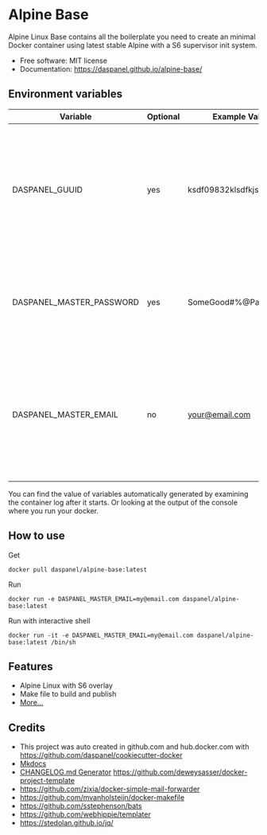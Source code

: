 # Alpine Base

Alpine Linux Base contains all the boilerplate you need to create an minimal 
Docker container using latest stable Alpine with a S6 supervisor init system.

* Free software: MIT license
* Documentation: <https://daspanel.github.io/alpine-base/>

## Environment variables
| Variable | Optional      | Example Value | Purpose
|----------|---------------|---------------|---------------|
| DASPANEL_GUUID | yes | ksdf09832klsdfkjsdlk | UUID used in Daspanel system to identify a unique instance of data. If you don't provide one Daspanel generate it using [Getuuid API](https://9jzojg54n7.execute-api.us-east-1.amazonaws.com/v1/uuid)|
| DASPANEL_MASTER_PASSWORD | yes | SomeGood#%@Passwd123 | Password to be used in the various Daspanel services. Automatically generated if you do not provide one.
| DASPANEL_MASTER_EMAIL | no | your@email.com | Email of the owner of Daspanel instance. It can be used for receiving notifications from the system. The Docker container will not run if it is not informed.

You can find the value of variables automatically generated by examining the 
container log after it starts. Or looking at the output of the console where 
you run your docker.

## How to use
Get
```shell
docker pull daspanel/alpine-base:latest
```

Run
```shell
docker run -e DASPANEL_MASTER_EMAIL=my@email.com daspanel/alpine-base:latest
```

Run with interactive shell 
```shell
docker run -it -e DASPANEL_MASTER_EMAIL=my@email.com daspanel/alpine-base:latest /bin/sh
```

## Features

* Alpine Linux with S6 overlay
* Make file to build and publish
* [More...](https://daspanel.github.io/alpine-base/) 

## Credits

* This project was auto created in github.com and hub.docker.com with 
<https://github.com/daspanel/cookiecutter-docker>
* [Mkdocs](http://www.mkdocs.org/)
* [CHANGELOG.md Generator](https://github.com/mh-cbon/changelog)
 <https://github.com/deweysasser/docker-project-template>
* <https://github.com/zixia/docker-simple-mail-forwarder>
* <https://github.com/mvanholsteijn/docker-makefile>
* <https://github.com/sstephenson/bats>
* <https://github.com/webhippie/templater>
* <https://stedolan.github.io/jq/>

